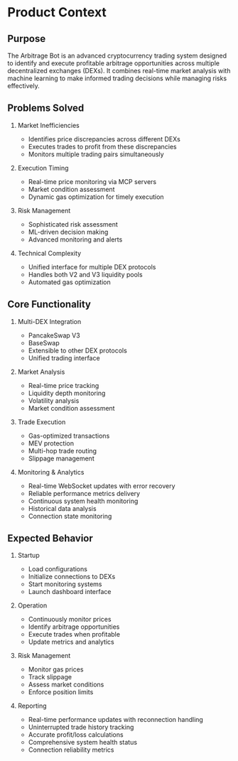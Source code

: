 # Product Context

## Purpose
The Arbitrage Bot is an advanced cryptocurrency trading system designed to identify and execute profitable arbitrage opportunities across multiple decentralized exchanges (DEXs). It combines real-time market analysis with machine learning to make informed trading decisions while managing risks effectively.

## Problems Solved
1. Market Inefficiencies
   - Identifies price discrepancies across different DEXs
   - Executes trades to profit from these discrepancies
   - Monitors multiple trading pairs simultaneously

2. Execution Timing
   - Real-time price monitoring via MCP servers
   - Market condition assessment
   - Dynamic gas optimization for timely execution

3. Risk Management
   - Sophisticated risk assessment
   - ML-driven decision making
   - Advanced monitoring and alerts

4. Technical Complexity
   - Unified interface for multiple DEX protocols
   - Handles both V2 and V3 liquidity pools
   - Automated gas optimization

## Core Functionality
1. Multi-DEX Integration
   - PancakeSwap V3
   - BaseSwap
   - Extensible to other DEX protocols
   - Unified trading interface

2. Market Analysis
   - Real-time price tracking
   - Liquidity depth monitoring
   - Volatility analysis
   - Market condition assessment

3. Trade Execution
   - Gas-optimized transactions
   - MEV protection
   - Multi-hop trade routing
   - Slippage management

4. Monitoring & Analytics
   - Real-time WebSocket updates with error recovery
   - Reliable performance metrics delivery
   - Continuous system health monitoring
   - Historical data analysis
   - Connection state monitoring

## Expected Behavior
1. Startup
   - Load configurations
   - Initialize connections to DEXs
   - Start monitoring systems
   - Launch dashboard interface

2. Operation
   - Continuously monitor prices
   - Identify arbitrage opportunities
   - Execute trades when profitable
   - Update metrics and analytics

3. Risk Management
   - Monitor gas prices
   - Track slippage
   - Assess market conditions
   - Enforce position limits

4. Reporting
   - Real-time performance updates with reconnection handling
   - Uninterrupted trade history tracking
   - Accurate profit/loss calculations
   - Comprehensive system health status
   - Connection reliability metrics
